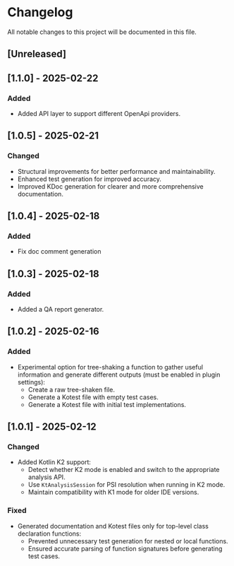 <!-- Keep a Changelog guide -> https://keepachangelog.com -->

# Changelog

All notable changes to this project will be documented in this file.

## [Unreleased]

## [1.1.0] - 2025-02-22

### Added

- Added API layer to support different OpenApi providers.

## [1.0.5] - 2025-02-21

### Changed

- Structural improvements for better performance and maintainability.
- Enhanced test generation for improved accuracy.
- Improved KDoc generation for clearer and more comprehensive documentation.

## [1.0.4] - 2025-02-18

### Added

- Fix doc comment generation

## [1.0.3] - 2025-02-18

### Added

- Added a QA report generator.

## [1.0.2] - 2025-02-16

### Added

- Experimental option for tree-shaking a function to gather useful information and generate different outputs (must be
  enabled in plugin settings):
  - Create a raw tree-shaken file.
  - Generate a Kotest file with empty test cases.
  - Generate a Kotest file with initial test implementations.

## [1.0.1] - 2025-02-12

### Changed

- Added Kotlin K2 support:
  - Detect whether K2 mode is enabled and switch to the appropriate analysis API.
  - Use `KtAnalysisSession` for PSI resolution when running in K2 mode.
  - Maintain compatibility with K1 mode for older IDE versions.

### Fixed

- Generated documentation and Kotest files only for top-level class declaration functions:
  - Prevented unnecessary test generation for nested or local functions.
  - Ensured accurate parsing of function signatures before generating test cases.
